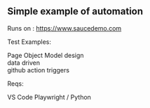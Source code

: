 ## Simple example of automation

 Runs on : https://www.saucedemo.com

 Test Examples:

 
 Page Object Model design  
 data driven  
 github action triggers  


Reqs:

VS Code
Playwright / Python
